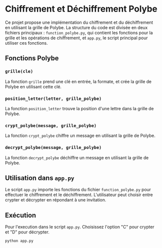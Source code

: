 # Chiffrement et Déchiffrement Polybe

Ce projet propose une implémentation du chiffrement et du déchiffrement en utilisant la grille de Polybe. La structure du code est divisée en deux fichiers principaux : `function_polybe.py`, qui contient les fonctions pour la grille et les opérations de chiffrement, et `app.py`, le script principal pour utiliser ces fonctions.

## Fonctions Polybe

### `grille(cle)`

La fonction `grille` prend une clé en entrée, la formate, et crée la grille de Polybe en utilisant cette clé.

### `position_letter(letter, grille_polybe)`

La fonction `position_letter` trouve la position d'une lettre dans la grille de Polybe.

### `crypt_polybe(message, grille_polybe)`

La fonction `crypt_polybe` chiffre un message en utilisant la grille de Polybe.

### `decrypt_polybe(message, grille_polybe)`

La fonction `decrypt_polybe` déchiffre un message en utilisant la grille de Polybe.

## Utilisation dans `app.py`

Le script `app.py` importe les fonctions du fichier `function_polybe.py` pour effectuer le chiffrement et le déchiffrement. L'utilisateur peut choisir entre crypter et décrypter en répondant à une invitation.

## Exécution

Pour l'execution dans le script `app.py`. Choisissez l'option "C" pour crypter et "D" pour décrypter.

```bash
python app.py
